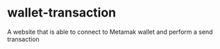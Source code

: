 # wallet-transaction
A website that is able to connect to Metamak wallet and perform a send transaction
